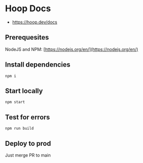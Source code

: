 # Hoop Docs

- https://hoop.dev/docs

## Prerequesites

NodeJS and NPM: [https://nodejs.org/en/](https://nodejs.org/en/)

## Install dependencies

`npm i`

## Start locally
`npm start`

## Test for errors
`npm run build`

## Deploy to prod
Just merge PR to main

